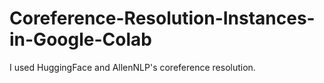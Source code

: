 # Coreference-Resolution-Instances-in-Google-Colab
I used HuggingFace and AllenNLP's coreference resolution.
